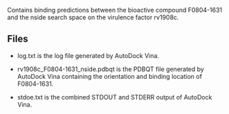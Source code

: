 Contains binding predictions between the bioactive compound F0804-1631 and the nside search space on the virulence factor rv1908c.

## Files

- log.txt is the log file generated by AutoDock Vina.

- rv1908c_F0804-1631_nside.pdbqt is the PDBQT file generated by AutoDock Vina containing the orientation and binding location of F0804-1631.

- stdoe.txt is the combined STDOUT and STDERR output of AutoDock Vina.

